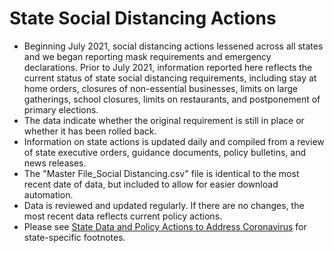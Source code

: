# State Social Distancing Actions
<ul>
<li>Beginning July 2021, social distancing actions lessened across all states and we began reporting mask requirements and emergency declarations. Prior to July 2021, information reported here reflects the current status of state social distancing requirements, including stay at home orders, closures of non-essential businesses, limits on large gatherings, school closures, limits on restaurants, and postponement of primary elections.</li>
<li>The data indicate whether the original requirement is still in place or whether it has been rolled back.</li>
<li>Information on state actions is updated daily and compiled from a review of state executive orders, guidance documents, policy bulletins, and news releases.</li>
<li>The "Master File_Social Distancing.csv" file is identical to the most recent date of data, but included to allow for easier download automation.</li>
<li>Data is reviewed and updated regularly. If there are no changes, the most recent data reflects current policy actions.</li>
<li>Please see <a href="https://www.kff.org/health-costs/issue-brief/state-data-and-policy-actions-to-address-coronavirus/#socialdistancing">State Data and Policy Actions to Address Coronavirus</a> for state-specific footnotes.</li>
</ul>
